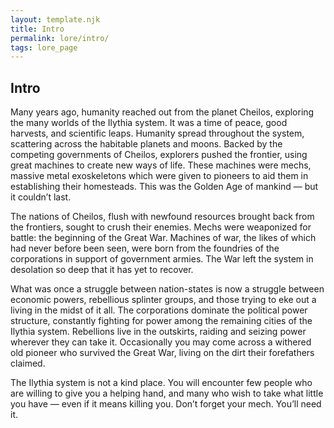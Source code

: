 ```yaml
---
layout: template.njk
title: Intro
permalink: lore/intro/
tags: lore_page
---
```

## Intro

Many years ago, humanity reached out from the planet Cheilos, exploring the many worlds of the Ilythia system. It was a time of peace, good harvests, and scientific leaps. Humanity spread throughout the system, scattering across the habitable planets and moons. Backed by the competing governments of Cheilos, explorers pushed the frontier, using great machines to create new ways of life. These machines were mechs, massive metal exoskeletons which were given to pioneers to aid them in establishing their homesteads. This was the Golden Age of mankind — but it couldn’t last.

The nations of Cheilos, flush with newfound resources brought back from the frontiers, sought to crush their enemies. Mechs were weaponized for battle: the beginning of the Great War. Machines of war, the likes of which had never before been seen, were born from the foundries of the corporations in support of government armies. The War left the system in desolation so deep that it has yet to recover.

What was once a struggle between nation-states is now a struggle between economic powers, rebellious splinter groups, and those trying to eke out a living in the midst of it all. The corporations dominate the political power structure, constantly fighting for power among the remaining cities of the Ilythia system. Rebellions live in the outskirts, raiding and seizing power wherever they can take it. Occasionally you may come across a withered old pioneer who survived the Great War, living on the dirt their forefathers claimed.

The Ilythia system is not a kind place. You will encounter few people who are willing to give you a helping hand, and many who wish to take what little you have — even if it means killing you. Don’t forget your mech. You’ll need it.
